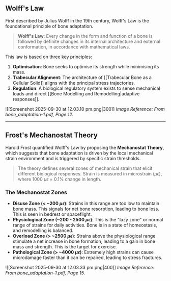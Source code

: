 ## Wolff's Law
First described by Julius Wolff in the 19th century, Wolff's Law is the foundational principle of bone adaptation.

> **Wolff's Law**: Every change in the form and function of a bone is followed by definite changes in its internal architecture and external conformation, in accordance with mathematical laws.

This law is based on three key principles:
1.  **Optimisation**: Bone seeks to optimise its strength while minimising its mass.
2.  **Trabecular Alignment**: The architecture of [[Trabecular Bone as a Cellular Solid]] aligns with the principal stress trajectories.
3.  **Regulation**: A biological regulatory system exists to sense mechanical loads and direct [[Bone Modelling and Remodelling|adaptive responses]].

![[Screenshot 2025-09-30 at 12.03.10 pm.png|300]]
*Image Reference: From bone_adaptation-1.pdf, Page 12.*

---

## Frost's Mechanostat Theory
Harold Frost quantified Wolff's Law by proposing the **Mechanostat Theory**, which suggests that bone adaptation is driven by the local mechanical strain environment and is triggered by specific strain thresholds.

> The theory defines several zones of mechanical strain that elicit different biological responses. Strain is measured in microstrain ($\mu\epsilon$), where 1000 $\mu\epsilon$ = 0.1% change in length.

### The Mechanostat Zones
- **Disuse Zone (< ~200 $\mu\epsilon$)**: Strains in this range are too low to maintain bone mass. This signals for net bone resorption, leading to bone loss. This is seen in bedrest or spaceflight.
- **Physiological Zone (~200 - 2500 $\mu\epsilon$)**: This is the "lazy zone" or normal range of strains for daily activities. Bone is in a state of homeostasis, and remodelling is balanced.
- **Overload Zone (> ~2500 $\mu\epsilon$)**: Strains above the physiological range stimulate a net increase in bone formation, leading to a gain in bone mass and strength. This is the target for exercise.
- **Pathological Zone (> ~4000 $\mu\epsilon$)**: Extremely high strains can cause microdamage faster than it can be repaired, leading to stress fractures.

![[Screenshot 2025-09-30 at 12.03.33 pm.png|400]]
*Image Reference: From bone_adaptation-1.pdf, Page 15.*